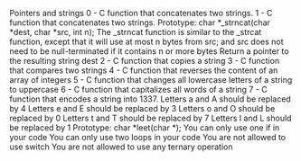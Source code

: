 Pointers and strings 0 - C function that concatenates two strings. 1 - C function that concatenates two strings. Prototype: char *_strncat(char *dest, char *src, int n); The _strncat function is similar to the _strcat function, except that it will use at most n bytes from src; and src does not need to be null-terminated if it contains n or more bytes Return a pointer to the resulting string dest 2 - C function that copies a string 3 - C function that compares two strings 4 - C function that reverses the content of an array of integers 5 - C function that changes all lowercase letters of a string to uppercase 6 - C function that capitalizes all words of a string 7 - C function that encodes a string into 1337. Letters a and A should be replaced by 4 Letters e and E should be replaced by 3 Letters o and O should be replaced by 0 Letters t and T should be replaced by 7 Letters l and L should be replaced by 1 Prototype: char *leet(char *); You can only use one if in your code You can only use two loops in your code You are not allowed to use switch You are not allowed to use any ternary operation
